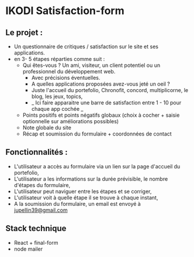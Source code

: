 # IKODI Satisfaction-form

## Le projet :
  - Un questionnaire de critiques / satisfaction sur le site et ses applications.
  - en 3- 5 étapes réparties comme suit :
    - Qui êtes-vous ? Un ami, visiteur, un client potentiel ou un professionnel du développement web.
      - Avec précisions éventuelles.
      - A quelles applications proposées avez-vous jeté un oeil ?
      - Juste l'accueil du portefolio, Chronofit, concord, multiplicorne, le blog, les jeux, topics,
      - _ Ici faire apparaitre une barre de satisfaction entre 1 - 10 pour chaque app cochée _
    - Points positifs et points négatifs globaux (choix à cocher +  saisie optionnelle sur améliorations possibles)
    - Note globale du site
    - Récap et soumission du formulaire + coordonnées de contact
    
## Fonctionnalités :
  - L'utilisateur a accès au formulaire via un lien sur la page d'accueil du portefolio,
  - L'utilisateur a les informations sur la durée prévisible, le nombre d'étapes du formulaire,
  - L'utilisateur peut naviguer entre les étapes et se corriger,
  - L'utilisateur voit à quelle étape il se trouve à chaque instant,
  - A la soumission du formulaire, un email est envoyé à jupellin39@gmail.com
  
## Stack technique
  - React + final-form
  - node mailer